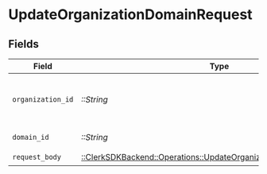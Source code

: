 # UpdateOrganizationDomainRequest


## Fields

| Field                                                                                                                                | Type                                                                                                                                 | Required                                                                                                                             | Description                                                                                                                          |
| ------------------------------------------------------------------------------------------------------------------------------------ | ------------------------------------------------------------------------------------------------------------------------------------ | ------------------------------------------------------------------------------------------------------------------------------------ | ------------------------------------------------------------------------------------------------------------------------------------ |
| `organization_id`                                                                                                                    | *::String*                                                                                                                           | :heavy_check_mark:                                                                                                                   | The ID of the organization the domain belongs to                                                                                     |
| `domain_id`                                                                                                                          | *::String*                                                                                                                           | :heavy_check_mark:                                                                                                                   | The ID of the domain                                                                                                                 |
| `request_body`                                                                                                                       | [::ClerkSDKBackend::Operations::UpdateOrganizationDomainRequestBody](../../models/operations/updateorganizationdomainrequestbody.md) | :heavy_check_mark:                                                                                                                   | N/A                                                                                                                                  |